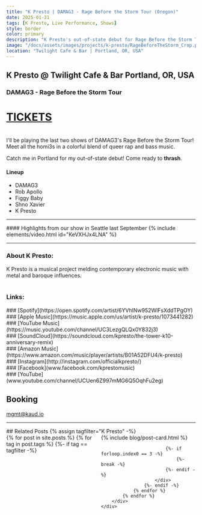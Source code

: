 ```yaml
---
title: "K Presto | DAMAG3 - Rage Before the Storm Tour (Oregon)"
date: 2025-01-31
tags: [K Presto, Live Performance, Shows]
style: border
color: primary
description: "K Presto's out-of-state debut for Rage Before the Storm Tour in Portland. "
image: "/docs/assets/images/projects/k-presto/RageBeforeTheStorm_Crop.png"
location: "Twilight Cafe & Bar | Portland, OR, USA"
---
```


## K Presto @ Twilight Cafe & Bar Portland, OR, USA
### DAMAG3 - Rage Before the Storm Tour

# [TICKETS](https://tickets.holdmyticket.com/tickets/441688)
<br>
I'll be playing the last two shows of DAMAG3's Rage Before the Storm Tour! Meet all the homi3s in a colorful blend of queer rap and bass music.

Catch me in Portland for my out-of-state debut! Come ready to **thrash**.

#### Lineup
- DAMAG3
- Rob Apollo
- Figgy Baby
- Shno Xavier
- K Presto

<hr>
#### Highlights from our show in Seattle last September
{% include elements/video.html id="KeVXHJx4LNA" %}

<hr>

### About K Presto:
K Presto is a musical project melding contemporary electronic music with metal and baroque influences.<br><br>

### Links:
<div class="row" markdown="1">
<div class="col" markdown="1">
### [Spotify](https://open.spotify.com/artist/6YVhlNw952WlFsXddTPgOY)
</div>

<div class="col" markdown="1">
### [Apple Music](https://music.apple.com/us/artist/k-presto/1073441282)
</div>

<div class="col" markdown="1">
### [YouTube Music](https://music.youtube.com/channel/UC3LezgQLQx0Y832j3)
</div>

<div class="col" markdown="1">
### [SoundCloud](https://soundcloud.com/kpresto/the-tower-k10-anniversary-remix)
</div>
</div>

<div class="row" markdown="1">
<div class="col" markdown="1">
### [Amazon Music](https://www.amazon.com/music/player/artists/B01A52DFU4/k-presto)
</div>

<div class="col" markdown="1">
### [Instagram](http://instagram.com/officialkpresto/)
</div>

<div class="col" markdown="1">
### [Facebook](www.facebook.com/kprestomusic)
</div>

<div class="col" markdown="1">
### [YouTube](www.youtube.com/channel/UCUen6Z997mMG6Q5OqhFu2eg)
</div>
</div>

## Booking
[mgmt@kaud.io](mailto:mgmt@kaud.io)

<hr>
## Related Posts
{% assign tagfilter="K Presto" -%}
<div style="max-width: 1fr">
    <div class="row">
        <div class="container-fluid" style="display: grid; grid-template-columns: repeat(auto-fit, minmax(200px, 1fr));">
            {% for post in site.posts %}
                {% for tag in post.tags %}
                    {%- if tag == tagfilter -%}
                        <div class="col pl-1 pr-1">
                            {% include blog/post-card.html %}

                            {%- if forloop.index0 == 3 -%}
                                {%- break -%}
                            {%- endif -%}
                        </div>
                    {%- endif -%}
                {% endfor %}
            {% endfor %}
        </div>
    </div>
</div>
